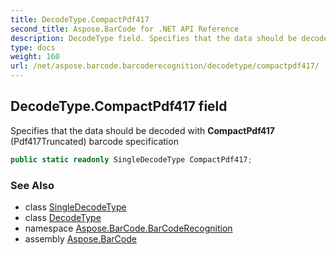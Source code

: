 ```yaml
---
title: DecodeType.CompactPdf417
second_title: Aspose.BarCode for .NET API Reference
description: DecodeType field. Specifies that the data should be decoded with CompactPdf417 Pdf417Truncated barcode specification
type: docs
weight: 160
url: /net/aspose.barcode.barcoderecognition/decodetype/compactpdf417/
---
```

## DecodeType.CompactPdf417 field

Specifies that the data should be decoded with **CompactPdf417** (Pdf417Truncated) barcode specification

```csharp
public static readonly SingleDecodeType CompactPdf417;
```

### See Also

* class [SingleDecodeType](../../singledecodetype/)
* class [DecodeType](../)
* namespace [Aspose.BarCode.BarCodeRecognition](../../decodetype/)
* assembly [Aspose.BarCode](../../../)


